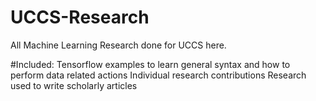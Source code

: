 # UCCS-Research

All Machine Learning Research done for UCCS here.

#Included:
Tensorflow examples to learn general syntax and how to perform data related actions
Individual research contributions
Research used to write scholarly articles
